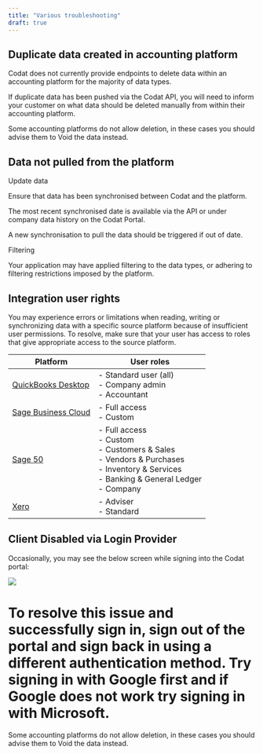 ```yaml
---
title: "Various troubleshooting"
draft: true
---
```



## Duplicate data created in accounting platform

Codat does not currently provide endpoints to delete data within an accounting platform for the majority of data types.

If duplicate data has been pushed via the Codat API, you will need to inform your customer on what data should be deleted manually from within their accounting platform.

Some accounting platforms do not allow deletion, in these cases you should advise them to Void the data instead.

## Data not pulled from the platform
Update data

Ensure that data has been synchronised between Codat and the platform.

The most recent synchronised date is available via the API or under company data history on the Codat Portal.

A new synchronisation to pull the data should be triggered if out of date.

Filtering

Your application may have applied filtering to the data types, or adhering to filtering restrictions imposed by the platform.

## Integration user rights

You may experience errors or limitations when reading, writing or synchronizing data with a specific source platform because of insufficient user permissions. To resolve, make sure that your user has access to roles that give appropriate access to the source platform.

| Platform            | User roles                                                                                                                                                                    |
|---------------------|-------------------------------------------------------------------------------------------------------------------------------------------------------------------------------|
| [QuickBooks Desktop](https://quickbooks.intuit.com/learn-support/global/manage-your-account/what-different-types-of-users-can-i-add-to-my-company/00/382355)  |  - Standard user (all)<br/>- Company admin <br/> - Accountant                                                                              |
| [Sage Business Cloud](https://help.accounting.sage.com/en-gb/accounting/manage-your-subscription/user-management.html) |  - Full access <br/> - Custom                                                                                                                                          |
| [Sage 50](https://help-sage50.na.sage.com/en-us/2019/Content/USERS/Role_Setup.htm)             |  - Full access <br/> - Custom <br/> - Customers & Sales <br/> - Vendors & Purchases <br/>- Inventory & Services <br/> - Banking & General Ledger <br/> - Company     |
| [Xero](https://central.xero.com/s/article/User-roles-and-permissions-in-Xero-Business-edition?userregion=true)                |  - Adviser <br/> - Standard                                                                                                                                            |

## Client Disabled via Login Provider

Occasionally, you may see the below screen while signing into the Codat portal:

![](/img/knowledge-base/client-disabled.png)

To resolve this issue and successfully sign in, sign out of the portal and sign back in using a different authentication method. Try signing in with Google first and if Google does not work try signing in with Microsoft.
=======
Some accounting platforms do not allow deletion, in these cases you should advise them to Void the data instead.
